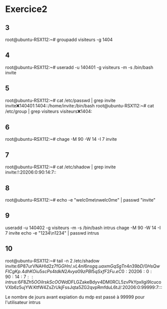 # Exercice2
## 3
root@ubuntu-RSX112:~# groupadd visiteurs -g 1404
## 4
root@ubuntu-RSX112:~# useradd -u 140401 -g visiteurs -m -s /bin/bash invite
## 5
root@ubuntu-RSX112:~# cat /etc/passwd | grep invite     
invite:x:140401:1404::/home/invite:/bin/bash
root@ubuntu-RSX112:~# cat /etc/group | grep visiteurs
visiteurs:x:1404:
## 6
root@ubuntu-RSX112:~# chage -M 90 -W 14 -I 7 invite
## 7 
root@ubuntu-RSX112:~# cat /etc/shadow | grep invite
invite:!:20206:0:90:14:7::
## 8
root@ubuntu-RSX112:~# echo -e "welc0me\nwelc0me" | passwd "invite"
## 9
useradd -u 140402 -g visiteurs -m -s /bin/bash intrus
chage -M 90 -W 14 -I 7 invite
echo -e "1234\n1234" | passwd intrus
## 10
root@ubuntu-RSX112:~# tail -n 2 /etc/shadow
invite:$6$P87urVNAHId2z7fG$GHn/.vL4nI6nsgq.uaxmGqSgTn4n39bD/0HsQwFICgKp.4dhKOiu5scPs4tdkN2Avya09zPBI5qSxfF2Fu.eC0:20206:0:90:14:7::
intrus:$6$F8Zh5OOiIrskScOO$WdDFLGZakeBdyv4DM0RCL5zvPkYpxllgi9IcucoVXb6z5ujYW.KtfW4ZsZrUkjFssJqta5ZG2qvpRmfduL6tJ/:20206:0:99999:7:::

Le nombre de jours avant expiation du mdp est passé à 99999 pour l'utilisateur intrus